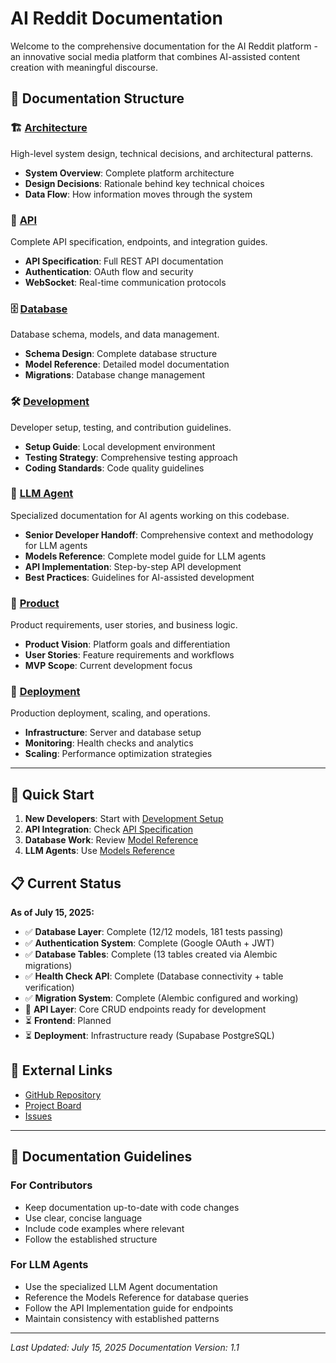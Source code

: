# AI Reddit Documentation

Welcome to the comprehensive documentation for the AI Reddit platform - an innovative social media platform that combines AI-assisted content creation with meaningful discourse.

## 📁 Documentation Structure

### 🏗️ [Architecture](./architecture/)
High-level system design, technical decisions, and architectural patterns.
- **System Overview**: Complete platform architecture
- **Design Decisions**: Rationale behind key technical choices
- **Data Flow**: How information moves through the system

### 🔌 [API](./api/)
Complete API specification, endpoints, and integration guides.
- **API Specification**: Full REST API documentation
- **Authentication**: OAuth flow and security
- **WebSocket**: Real-time communication protocols

### 🗄️ [Database](./database/)
Database schema, models, and data management.
- **Schema Design**: Complete database structure
- **Model Reference**: Detailed model documentation
- **Migrations**: Database change management

### 🛠️ [Development](./development/)
Developer setup, testing, and contribution guidelines.
- **Setup Guide**: Local development environment
- **Testing Strategy**: Comprehensive testing approach
- **Coding Standards**: Code quality guidelines

### 🤖 [LLM Agent](./llm-agent/)
Specialized documentation for AI agents working on this codebase.
- **Senior Developer Handoff**: Comprehensive context and methodology for LLM agents
- **Models Reference**: Complete model guide for LLM agents
- **API Implementation**: Step-by-step API development
- **Best Practices**: Guidelines for AI-assisted development

### 📱 [Product](./product/)
Product requirements, user stories, and business logic.
- **Product Vision**: Platform goals and differentiation
- **User Stories**: Feature requirements and workflows
- **MVP Scope**: Current development focus

### 🚀 [Deployment](./deployment/)
Production deployment, scaling, and operations.
- **Infrastructure**: Server and database setup
- **Monitoring**: Health checks and analytics
- **Scaling**: Performance optimization strategies

---

## 🚀 Quick Start

1. **New Developers**: Start with [Development Setup](./development/setup.md)
2. **API Integration**: Check [API Specification](./api/specification.md)
3. **Database Work**: Review [Model Reference](./database/models.md)
4. **LLM Agents**: Use [Models Reference](./llm-agent/models-reference.md)

## 📋 Current Status

**As of July 15, 2025:**

- ✅ **Database Layer**: Complete (12/12 models, 181 tests passing)
- ✅ **Authentication System**: Complete (Google OAuth + JWT)
- ✅ **Database Tables**: Complete (13 tables created via Alembic migrations)
- ✅ **Health Check API**: Complete (Database connectivity + table verification)
- ✅ **Migration System**: Complete (Alembic configured and working)
- 🔄 **API Layer**: Core CRUD endpoints ready for development
- ⏳ **Frontend**: Planned
- ⏳ **Deployment**: Infrastructure ready (Supabase PostgreSQL)

## 🔗 External Links

- [GitHub Repository](https://github.com/vishalbharadwaj2406/ai-reddit)
- [Project Board](https://github.com/vishalbharadwaj2406/ai-reddit/projects)
- [Issues](https://github.com/vishalbharadwaj2406/ai-reddit/issues)

---

## 📝 Documentation Guidelines

### For Contributors
- Keep documentation up-to-date with code changes
- Use clear, concise language
- Include code examples where relevant
- Follow the established structure

### For LLM Agents
- Use the specialized LLM Agent documentation
- Reference the Models Reference for database queries
- Follow the API Implementation guide for endpoints
- Maintain consistency with established patterns

---

*Last Updated: July 15, 2025*
*Documentation Version: 1.1*
